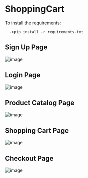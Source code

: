 # ShoppingCart

To install the requirements:


      ->pip install -r requirements.txt
      
      
      
      
## Sign Up Page 


![image](https://user-images.githubusercontent.com/65852760/218525557-0c58cf81-8bf1-42dd-bc46-450526f9acfb.png)


## Login Page


![image](https://user-images.githubusercontent.com/65852760/218525647-4933c98b-82a1-4175-aceb-e75a1fcd55ac.png)


## Product Catalog Page 


![image](https://user-images.githubusercontent.com/65852760/218525854-fe63df14-d45a-4b5b-8113-5dd06e489f27.png)


## Shopping Cart Page 


![image](https://user-images.githubusercontent.com/65852760/218526008-76d012b5-d37a-4e70-9fb2-477692d12632.png)

## Checkout Page 


![image](https://user-images.githubusercontent.com/65852760/218526175-6939fe90-8125-4461-a767-5725996a4cc9.png)


